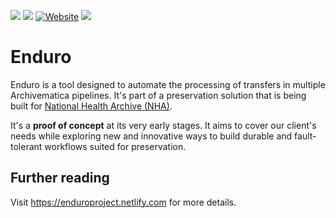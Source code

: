 <p align="left">
  <a href="https://github.com/artefactual-labs/enduro/releases/latest"><img src="https://img.shields.io/github/v/release/artefactual-labs/enduro.svg?color=orange"/></a>
  <img src="https://github.com/artefactual-labs/enduro/workflows/Test/badge.svg"/>
  <a href="https://app.netlify.com/sites/enduroproject/deploys"><img alt="Website" src="https://img.shields.io/netlify/1f773515-dfa7-4a27-8af8-6232a21fee61?color=00ad9f&label=website&logo=netlify"></a>
  <a href="LICENSE"><img src="https://img.shields.io/badge/license-Apache%202.0-blue.svg"/></a>
</p>

# Enduro

Enduro is a tool designed to automate the processing of transfers in multiple
Archivematica pipelines. It's part of a preservation solution that is being
built for [National Health Archive (NHA)][nha-piql-post].

It's a **proof of concept** at its very early stages. It aims to cover our
client's needs while exploring new and innovative ways to build durable and
fault-tolerant workflows suited for preservation.

## Further reading

Visit https://enduroproject.netlify.com for more details.

[nha-piql-post]: https://www.piql.com/norwegians-digital-health-data-to-be-preserved-for-future-generations/

